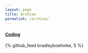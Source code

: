 ```yaml
---
layout: page
title: Archive
permalink: /archive/
---
```



<div class="row feed">
  <div class="col-md-3 col-md-offset-1">
    <h4>  <a property="account" href="https://github.com/{{site.author.github}}" onclick="recordOutboundLink(this, 'Outbound Links', 'Github'); return false;"><i class="fa fa-github" alt="github"></i> Coding </a></h4> 
    <div class="excerpt">
      <div class="scroll">
        {% github_feed bradleyboehmke, 5 %}
      </div>
    </div>
  </div>
</div>
